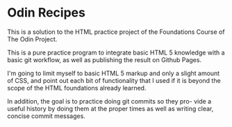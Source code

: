 # Odin Recipes 

This is a solution to the HTML practice project of the Foundations
Course of The Odin Project.

This is a pure practice program to integrate basic HTML 5 knowledge
with a basic git workflow, as well as publishing the result on
Github Pages.

I'm going to limit myself to basic HTML 5 markup and only a slight
amount of CSS, and point out each bit of functionality that I used
if it is beyond the scope of the HTML foundations already learned.

In addition, the goal is to practice doing git commits so they pro-
vide a useful history by doing them at the proper times as well as
writing clear, concise commit messages.
